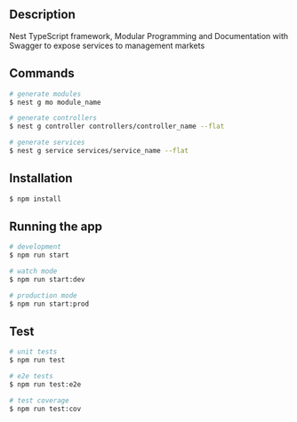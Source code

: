 ## Description

Nest TypeScript framework, Modular Programming and Documentation with Swagger to expose services to management markets

## Commands

```bash
# generate modules
$ nest g mo module_name

# generate controllers
$ nest g controller controllers/controller_name --flat

# generate services
$ nest g service services/service_name --flat
```

## Installation

```bash
$ npm install
```

## Running the app

```bash
# development
$ npm run start

# watch mode
$ npm run start:dev

# production mode
$ npm run start:prod
```

## Test

```bash
# unit tests
$ npm run test

# e2e tests
$ npm run test:e2e

# test coverage
$ npm run test:cov
```

